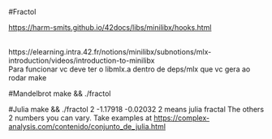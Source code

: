 #Fractol

https://harm-smits.github.io/42docs/libs/minilibx/hooks.html


<br/>
https://elearning.intra.42.fr/notions/minilibx/subnotions/mlx-introduction/videos/introduction-to-minilibx


<br/>
Para funcionar vc deve ter o libmlx.a dentro de deps/mlx que vc gera ao rodar make



#Mandelbrot
make && ./fractol  

#Julia
make && ./fractol  2 -1.17918 -0.02032
2 means julia fractal
The others 2 numbers you can vary. Take examples at https://complex-analysis.com/contenido/conjunto_de_julia.html